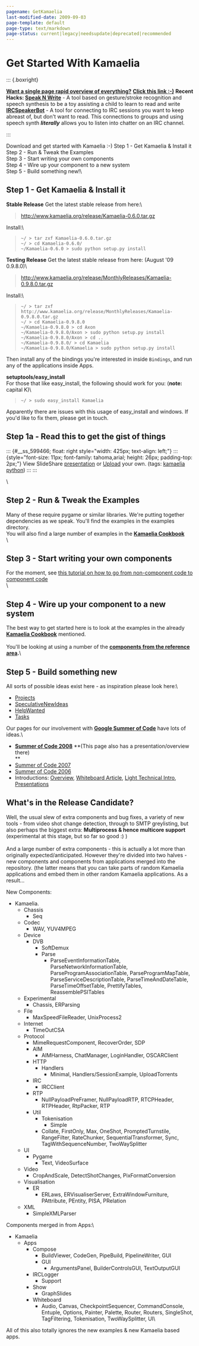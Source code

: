 ```yaml
---
pagename: GetKamaelia
last-modified-date: 2009-09-03
page-template: default
page-type: text/markdown
page-status: current|legacy|needsupdate|deprecated|recommended
---
```

Get Started With Kamaelia
=========================

::: {.boxright}

[**Want a single page rapid overview of everything?**](../../../NewIntroduction.html)
**[Click this link :-)](../../../NewIntroduction.html)**
**Recent Hacks: [Speak N Write](../../../SpeakAndWrite.html)** - A tool based on
gesture/stroke recognition and speech synthesis to be a toy assisting a
child to learn to read and write\
**[IRCSpeakerBot](../../../IRCSpeakerBot.html)** - A tool for connecting to
IRC sessions you want to keep abreast of, but don\'t want to read. This
connections to groups and using speech synth ***literally*** allows you
to listen into chatter on an IRC channel.

:::

Download and get started with Kamaelia :-) Step 1 - Get Kamaelia &
Install it\
Step 2 - Run & Tweak the Examples\
Step 3 - Start writing your own components\
Step 4 - Wire up your component to a new system\
Step 5 - Build something new!\

Step 1 - Get Kamaelia & Install it
----------------------------------

**Stable Release** Get the latest stable release from here:\

> <http://www.kamaelia.org/release/Kamaelia-0.6.0.tar.gz>

Install:\

>     ~/ > tar zxf Kamaelia-0.6.0.tar.gz
>     ~/ > cd Kamaelia-0.6.0/
>     ~/Kamaelia-0.6.0 > sudo python setup.py install

**Testing Release** Get the latest stable release from here: (August
\'09 0.9.8.0)\

> <http://www.kamaelia.org/release/MonthlyReleases/Kamaelia-0.9.8.0.tar.gz>

Install:\

>     ~/ > tar zxf http://www.kamaelia.org/release/MonthlyReleases/Kamaelia-0.9.8.0.tar.gz
>     ~/ > cd Kamaelia-0.9.8.0
>     ~/Kamaelia-0.9.8.0 > cd Axon
>     ~/Kamaelia-0.9.8.0/Axon > sudo python setup.py install
>     ~/Kamaelia-0.9.8.0/Axon > cd ..
>     ~/Kamaelia-0.9.8.0/ > cd Kamaelia
>     ~/Kamaelia-0.9.8.0/Kamaelia > sudo python setup.py install

Then install any of the bindings you\'re interested in inside
`Bindings`, and run any of the applications inside Apps.

**setuptools/easy\_install**\
For those that like easy\_install, the following should work for you:
(**note:** capital K)\

>     ~/ > sudo easy_install Kamaelia

Apparently there are issues with this usage of easy\_install and
windows. If you\'d like to fix them, please get in touch.

Step 1a - Read this to get the gist of things
---------------------------------------------

::: {#__ss_599466; float: right style="width: 425px; text-align: left;"}
::: {style="font-size: 11px; font-family: tahoma,arial; height: 26px; padding-top: 2px;"}
View SlideShare
[presentation](http://www.slideshare.net/kamaelian/practical-concurrent-systems-made-simple-using-kamaelia-presentation?type=powerpoint "View Practical concurrent systems made simple using Kamaelia on SlideShare")
or [Upload](http://www.slideshare.net/upload?type=powerpoint) your own.
(tags: [kamaelia](http://slideshare.net/tag/kamaelia)
[python](http://slideshare.net/tag/python))
:::
:::

\

Step 2 - Run & Tweak the Examples
---------------------------------

Many of these require pygame or similar libraries. We\'re putting
together dependencies as we speak. You\'ll find the examples in the
examples directory.\
You will also find a large number of examples in the [**Kamaelia
Cookbook**](../../../Cookbook.html)\
\

Step 3 - Start writing your own components
------------------------------------------

For the moment, see [this tutorial on how to go from non-component code
to component
code](../../../cgi-bin/blog/blog.cgi?rm=viewpost&nodeid=1113495151)\
\

Step 4 - Wire up your component to a new system
-----------------------------------------------

The best way to get started here is to look at the examples in the
already [**Kamaelia Cookbook**](../../../Cookbook.html) mentioned.\
\
You\'ll be looking at using a number of the [**components from the
reference area**](../../../Components.html)**.**\

Step 5 - Build something new
----------------------------

All sorts of possible ideas exist here - as inspiration please look
here:\

-   [Projects](../../../Developers/Projects.html)
-   [SpeculativeNewIdeas](../../../Developers/SpeculativeNewIdeas.html)
-   [HelpWanted](../../../Developers/HelpWanted.html)
-   [Tasks](../../../Developers/Tasks.html)

Our pages for our involvement with [**Google Summer of
Code**](../../../SummerOfCode.html) have lots of ideas.\

-   **[Summer of Code 2008](../../../SummerOfCode2008.html)** **(This page
    also has a presentation/overview there)\
    **
-   [Summer of Code 2007](../../../SummerOfCode2007.html)
-   [Summer of Code 2006](../../../SummerOfCode2006.html)
-   Introductions: [Overview](../../../Introduction.html), [Whiteboard
    Article](../../../t/TN-LinuxFormat-Kamaelia.pdf), [Light Technical
    Intro](../../../t/TN-LightTechnicalIntroToKamaelia.pdf),
    [Presentations](http://www.slideshare.net/kamaelian/slideshows)

What\'s in the Release Candidate?
---------------------------------

Well, the usual slew of extra components and bug fixes, a variety of new
tools - from video shot change detection, through to SMTP greylisting,
but also perhaps the biggest extra: **Multiprocess & hence multicore
support** (experimental at this stage, but so far so good :) )\
\
And a large number of extra components - this is actually a lot more
than originally expected/anticipated. However they\'re divided into two
halves - new components and components from applications merged into the
repository. (the latter means that you can take parts of random Kamaelia
applications and embed them in other random Kamaelia applications. As a
result...

New Components:

* Kamaelia.
    * Chassis
        * Seq
    * Codec
        * WAV, YUV4MPEG
    * Device
        * DVB
            * SoftDemux
            * Parse
                * ParseEventInformationTable, ParseNetworkInformationTable,
                  ParseProgramAssociationTable, ParseProgramMapTable,
                  ParseServiceDescriptionTable, ParseTimeAndDateTable,
                  ParseTimeOffsetTable, PrettifyTables, ReassemblePSITables
    * Experimental
        * Chassis, ERParsing
    * File
        * MaxSpeedFileReader, UnixProcess2
    * Internet
        * TimeOutCSA
    * Protocol
        * MimeRequestComponent, RecoverOrder, SDP
        * AIM
            * AIMHarness, ChatManager, LoginHandler, OSCARClient
        * HTTP
            * Handlers
                * Minimal, Handlers/SessionExample, UploadTorrents
        * IRC
            * IRCClient
        * RTP
            * NullPayloadPreFramer, NullPayloadRTP, RTCPHeader, RTPHeader, RtpPacker, RTP
        * Util
            * Tokenisation
                * Simple
            * Collate, FirstOnly, Max, OneShot, PromptedTurnstile, RangeFilter, RateChunker, SequentialTransformer, Sync, TagWithSequenceNumber, TwoWaySplitter
    * UI
        * Pygame
            * Text, VideoSurface
    * Video
        * CropAndScale, DetectShotChanges, PixFormatConversion
    * Visualisation
        * ER
            * ERLaws, ERVisualiserServer, ExtraWindowFurniture, PAttribute, PEntity, PISA, PRelation
    * XML
        * SimpleXMLParser

Components merged in from Apps:\

* Kamaelia
    * Apps
        * Compose
            * BuildViewer, CodeGen, PipeBuild, PipelineWriter, GUI
            * GUI
                * ArgumentsPanel, BuilderControlsGUI, TextOutputGUI
        * IRCLogger
            * Support
        * Show
            * GraphSlides
        * Whiteboard
            * Audio, Canvas, CheckpointSequencer, CommandConsole, Entuple, Options, Painter, Palette, Router, Routers, SingleShot, TagFiltering, Tokenisation, TwoWaySplitter, UI\

All of this also totally ignores the new examples & new Kamaelia based
apps.

